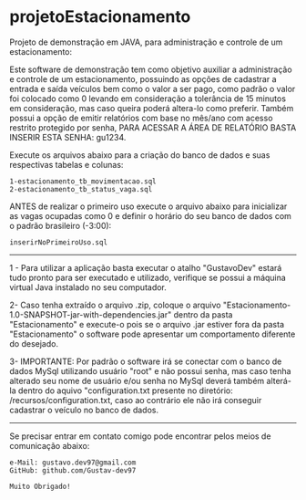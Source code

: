 # projetoEstacionamento
Projeto de demonstração em JAVA, para administração e controle de um estacionamento:

Este software de demonstração tem como objetivo auxiliar a administração e 
controle de um estacionamento, possuindo as opções de cadastrar a entrada e saída veículos bem como o valor a ser pago,
como padrão o valor foi colocado como 0 levando em consideração a tolerância de 15 minutos em consideração, mas caso queira
poderá altera-lo como preferir. Também possui a opção de emitir relatórios com base no mês/ano com acesso restrito protegido 
por senha, PARA ACESSAR A ÁREA DE RELATÓRIO BASTA INSERIR ESTA SENHA: gu1234.

Execute os arquivos abaixo para a criação do banco de dados e
suas respectivas tabelas e colunas: 

	1-estacionamento_tb_movimentacao.sql
	2-estacionamento_tb_status_vaga.sql

ANTES de realizar o primeiro uso execute o arquivo abaixo para inicializar as vagas ocupadas como 0 e definir o horário
do seu banco de dados com o padrão brasileiro (-3:00):

	inserirNoPrimeiroUso.sql
-----------------------------------------------------------------------------------------------------------------------------

1 - Para utilizar a aplicação basta executar o atalho "GustavoDev" estará tudo pronto para ser executado e utilizado, verifique 
se possui a máquina virtual Java instalado no seu computador.

2- Caso tenha extraído o arquivo .zip, coloque o arquivo "Estacionamento-1.0-SNAPSHOT-jar-with-dependencies.jar" dentro da 
pasta "Estacionamento" e execute-o pois se o arquivo .jar estiver fora da pasta "Estacionamento" o software pode apresentar 
um comportamento diferente do desejado.

3- IMPORTANTE: Por padrão o software irá se conectar com o banco de dados MySql utilizando usuário "root" e não possui senha, 
mas caso tenha alterado seu nome de usuário e/ou senha no MySql deverá também alterá-la dentro do aquivo "configuration.txt
presente no diretório: /recursos/configuration.txt, caso ao contrário ele não irá conseguir cadastrar o veículo no banco de 
dados.

-----------------------------------------------------------------------------------------------------------------------------
Se precisar entrar em contato comigo pode encontrar pelos meios de comunicação abaixo:

	e-Mail: gustavo.dev97@gmail.com
	GitHub: github.com/Gustav-dev97

	Muito Obrigado!
